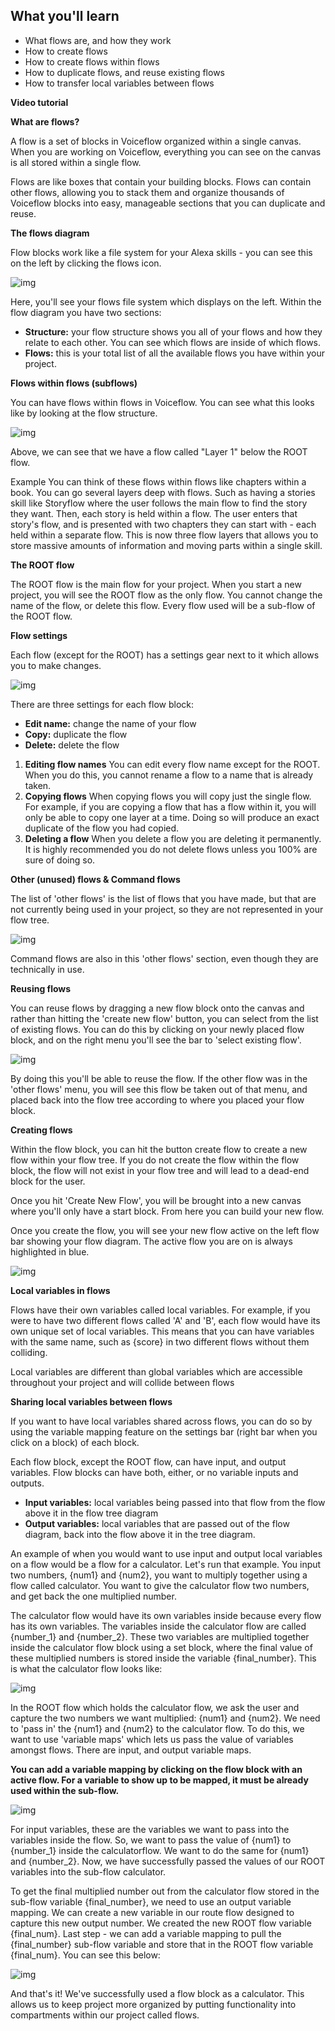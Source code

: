 ## What you'll learn

- What flows are, and how they work
- How to create flows
- How to create flows within flows
- How to duplicate flows, and reuse existing flows
- How to transfer local variables between flows

**Video tutorial**

**What are flows?**

A flow is a set of blocks in Voiceflow organized within a single canvas. When you are working on Voiceflow, everything you can see on the canvas is all stored within a single flow. 

Flows are like boxes that contain your building blocks. Flows can contain other flows, allowing you to stack them and organize thousands of Voiceflow blocks into easy, manageable sections that you can duplicate and reuse.

**The flows diagram**

Flow blocks work like a file system for your Alexa skills - you can see this on the left by clicking the flows icon. 

![img](https://downloads.intercomcdn.com/i/o/110239055/35ee204bab802df1864303b9/image.png)

Here, you'll see your flows file system which displays on the left. Within the flow diagram you have two sections:

- **Structure:** your flow structure shows you all of your flows and how they relate to each other. You can see which flows are inside of which flows.
- **Flows:** this is your total list of all the available flows you have within your project.

**Flows within flows (subflows)**

You can have flows within flows in Voiceflow. You can see what this looks like by looking at the flow structure.

![img](https://downloads.intercomcdn.com/i/o/110239237/cc046272009687c3849b30e8/image.png)

Above, we can see that we have a flow called "Layer 1" below the ROOT flow. 

Example You can think of these flows within flows like chapters within a book. You can go several layers deep with flows. Such as having a stories skill like Storyflow where the user follows the main flow to find the story they want. Then, each story is held within a flow. The user enters that story's flow, and is presented with two chapters they can start with - each held within a separate flow. This is now three flow layers that allows you to store massive amounts of information and moving parts within a single skill.

**The ROOT flow**

The ROOT flow is the main flow for your project. When you start a new project, you will see the ROOT flow as the only flow. You cannot change the name of the flow, or delete this flow. Every flow used will be a sub-flow of the ROOT flow.

**Flow settings**

Each flow (except for the ROOT) has a settings gear next to it which allows you to make changes.

![img](https://downloads.intercomcdn.com/i/o/110239364/b0fd9dfbc04048052d90fdcc/image.png)

There are three settings for each flow block:

- **Edit name:** change the name of your flow
- **Copy:** duplicate the flow
- **Delete:** delete the flow

1. **Editing flow names** You can edit every flow name except for the ROOT. When you do this, you cannot rename a flow to a name that is already taken. 
2. **Copying flows** When copying flows you will copy just the single flow. For example, if you are copying a flow that has a flow within it, you will only be able to copy one layer at a time. Doing so will produce an exact duplicate of the flow you had copied.
3. **Deleting a flow** When you delete a flow you are deleting it permanently. It is highly recommended you do not delete flows unless you 100% are sure of doing so.

**Other (unused) flows & Command flows**

The list of 'other flows' is the list of flows that you have made, but that are not currently being used in your project, so they are not represented in your flow tree. 

![img](https://downloads.intercomcdn.com/i/o/110239564/fb0805f902374905777b4dee/image.png)

Command flows are also in this 'other flows' section, even though they are technically in use.

**Reusing flows**

You can reuse flows by dragging a new flow block onto the canvas and rather than hitting the 'create new flow' button, you can select from the list of existing flows. You can do this by clicking on your newly placed flow block, and on the right menu you'll see the bar to 'select existing flow'.

![img](https://downloads.intercomcdn.com/i/o/110239689/5a9a905604340395ec69fe80/image.png)

By doing this you'll be able to reuse the flow. If the other flow was in the 'other flows' menu, you will see this flow be taken out of that menu, and placed back into the flow tree according to where you placed your flow block.

**Creating flows**

Within the flow block, you can hit the button create flow to create a new flow within your flow tree. If you do not create the flow within the flow block, the flow will not exist in your flow tree and will lead to a dead-end block for the user.

Once you hit 'Create New Flow', you will be brought into a new canvas where you'll only have a start block. From here you can build your new flow.

Once you create the flow, you will see your new flow active on the left flow bar showing your flow diagram. The active flow you are on is always highlighted in blue.

![img](https://downloads.intercomcdn.com/i/o/110239839/ec4f81add1252cb5c30df76f/image.png)

**Local variables in flows**

Flows have their own variables called local variables. For example, if you were to have two different flows called 'A' and 'B', each flow would have its own unique set of local variables. This means that you can have variables with the same name, such as {score} in two different flows without them colliding.

Local variables are different than global variables which are accessible throughout your project and will collide between flows

**Sharing local variables between flows**

If you want to have local variables shared across flows, you can do so by using the variable mapping feature on the settings bar (right bar when you click on a block) of each block.

Each flow block, except the ROOT flow, can have input, and output variables. Flow blocks can have both, either, or no variable inputs and outputs.

- **Input variables:** local variables being passed into that flow from the flow above it in the flow tree diagram
- **Output variables:** local variables that are passed out of the flow diagram, back into the flow above it in the tree diagram. 

An example of when you would want to use input and output local variables on a flow would be a flow for a calculator. Let's run that example. You input two numbers, {num1} and {num2},  you want to multiply together using a flow called calculator. You want to give the calculator flow two numbers, and get back the one multiplied number.

The calculator flow would have its own variables inside because every flow has its own variables. The variables inside the calculator flow are called {number_1} and {number_2}. These two variables are multiplied together inside the calculator flow block using a set block, where the final value of these multiplied numbers is stored inside the variable {final_number}. This is what the calculator flow looks like:

![img](https://downloads.intercomcdn.com/i/o/110240294/4f918743b467b27e2e03ee96/image.png)

In the ROOT flow which holds the calculator flow, we ask the user and capture the two numbers we want multiplied: {num1} and {num2}. We need to 'pass in' the {num1} and {num2} to the calculator flow. To do this, we want to use 'variable maps' which lets us pass the value of variables amongst flows. There are input, and output variable maps.

**You can add a variable mapping by clicking on the flow block with an active flow. For a variable to show up to be mapped, it must be already used within the sub-flow.** 

![img](https://downloads.intercomcdn.com/i/o/110241324/8ea794880a8bc7589abdf5fe/image.png)

For input variables, these are the variables we want to pass into the variables inside the flow. So, we want to pass the value of {num1} to {number_1} inside the calculatorflow. We want to do the same for {num1} and {number_2}. Now, we have successfully passed the values of our ROOT variables into the sub-flow calculator.

To get the final multiplied number out from the calculator flow stored in the sub-flow variable {final_number}, we need to use an output variable mapping. We can create a new variable in our route flow designed to capture this new output number. We created the new ROOT flow variable {final_num}. Last step - we can add a variable mapping to pull the {final_number} sub-flow variable and store that in the ROOT flow variable {final_num}. You can see this below:

![img](https://downloads.intercomcdn.com/i/o/110241484/66f190ea306db5712945baee/image.png)

And that's it! We've successfully used a flow block as a calculator. This allows us to keep project more organized by putting functionality into compartments within our project called flows.
